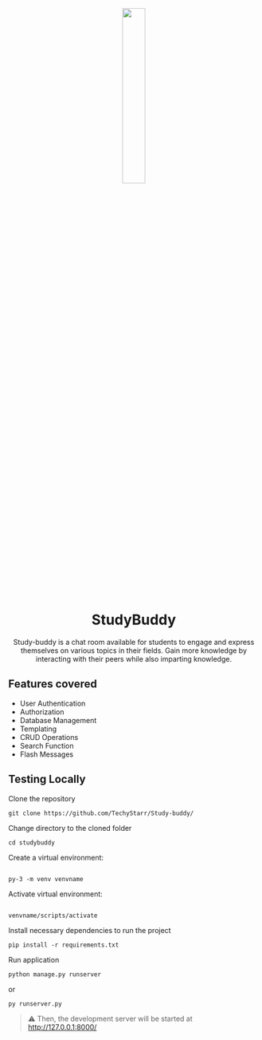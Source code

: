 
<div align="center">
<img width="30%" src="https://user-images.githubusercontent.com/72341453/134747028-7e2d90cc-a92f-4f66-815e-54a0d50cca54.PNG">

# StudyBuddy
Study-buddy is a chat room available for students to engage and express themselves on various topics in their fields. Gain more knowledge by interacting with their peers while also imparting knowledge.
</div>

## Features covered
- User Authentication
- Authorization
- Database Management
- Templating
- CRUD Operations
- Search Function
- Flash Messages



## Testing Locally

Clone the repository


```console
git clone https://github.com/TechyStarr/Study-buddy/
```



Change directory to the cloned folder

```console
cd studybuddy
```


Create a virtual environment:
```console

py-3 -m venv venvname

```
Activate virtual environment:
```console

venvname/scripts/activate

```


Install necessary dependencies to run the project

```console
pip install -r requirements.txt
```

Run application

```console
python manage.py runserver
```

or

```console
py runserver.py
```


> ⚠ Then, the development server will be started at http://127.0.0.1:8000/

